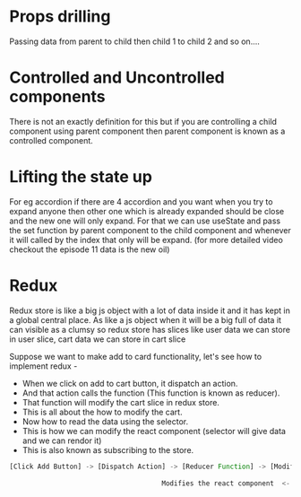 # Props drilling

Passing data from parent to child then child 1 to child 2 and so on....

# Controlled and Uncontrolled components 

There is not an exactly definition for this but if you are controlling a child component using parent component then parent component is known as a controlled component.

# Lifting the state up
For eg accordion if there are 4 accordion and you want when you try to expand anyone then other one which is already expanded should be close and the new one will only expand. For that we can use useState and pass the set function by parent component to the child component and whenever it will called by the index that only will be expand. (for more detailed video checkout the episode 11 data is the new oil)

# Redux

Redux store is like a big js object with a lot of data inside it and it has kept in a global central place. As like a js object when it will be a big full of data it can visible as a clumsy so redux store has slices like user data we can store in user slice, cart data we can store in cart slice

Suppose we want to make add to card functionality, let's see how to implement redux -
- When we click on add to cart button, it dispatch an action.
- And that action calls the function (This function is known as reducer).
- That function will modify the cart slice in redux store.
- This is all about the how to modify the cart.
- Now how to read the data using the selector.
- This is how we can modify the react component (selector will give data and we can rendor it)
- This is also known as subscribing to the store.

```js
[Click Add Button] -> [Dispatch Action] -> [Reducer Function] -> [Modify Redux Store Slice]
                                                                               ↓
                                      Modifies the react component  <-  Subscribe(selector)
```

